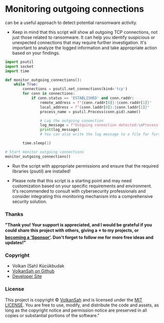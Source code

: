 # Monitoring outgoing connections 
can be a useful approach to detect potential ransomware activity. 

- Keep in mind that this script will show all outgoing TCP connections, not just those related to ransomware. It can help you identify suspicious or unexpected connections that may require further investigation. It's important to analyze the logged information and take appropriate action based on your findings.

```python
import psutil
import socket
import time

def monitor_outgoing_connections():
    while True:
        connections = psutil.net_connections(kind='tcp')
        for conn in connections:
            if conn.status == 'ESTABLISHED' and conn.raddr:
                remote_address = f"{conn.raddr[0]}:{conn.raddr[1]}"
                local_address = f"{conn.laddr[0]}:{conn.laddr[1]}"
                process_name = psutil.Process(conn.pid).name()

                # Log the outgoing connection
                log_message = f"Outgoing connection detected:\nProcess: {process_name}\nLocal Address: {local_address}\nRemote Address: {remote_address}\n"
                print(log_message)
                # You can also write the log message to a file for further analysis

        time.sleep(1)

# Start monitor outgoing connections
monitor_outgoing_connections()
```

- Run the script with appropriate permissions and ensure that the required libraries (psutil) are installed!

- Please note that this script is a starting point and may need customization based on your specific requirements and environment. It's recommended to consult with cybersecurity professionals and consider integrating this monitoring mechanism into a comprehensive security solution.

### Thanks
**"Thank you! Your support is appreciated, and I would be grateful if you could share this project with others,  giving a :star: to my projects, or  
[becoming a 'Sponsor'](https://github.com/sponsors/volkansah). Don't forget to follow me for more free ideas and updates!"**

### Copyright
- Volkan (Sah) Kücükbudak
- [VolkanSah on Github](https://github.com/volkansah)
- [Developer Site](https://volkansah.github.io)

### License
This project is copyright © [VolkanSah](https://github.com/volkansah) and is licensed under the [MIT LICENSE](LICENSE). You are free to use, modify, and distribute the code and assets, as long as the copyright notice and permission notice are preserved in all copies or substantial portions of the software."
